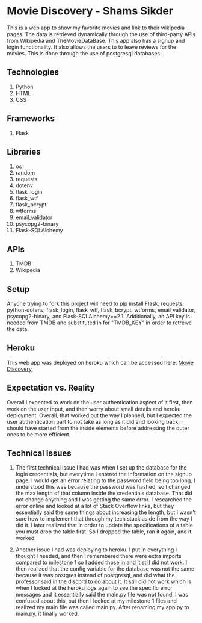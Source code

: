# Movie Discovery - Shams Sikder

This is a web app to show my favorite movies and link to their wikipedia pages. The data is retrieved dynamically through the use of third-party APIs from Wikipedia and TheMovieDataBase. This app also has a signup and login functionality. It also allows the users to to leave reviews for the movies. This is done through the use of postgresql databases.

## Technologies

1. Python
2. HTML
3. CSS

## Frameworks

1. Flask

## Libraries

1. os
2. random
3. requests
4. dotenv
5. flask_login
6. flask_wtf
7. flask_bcrypt
8. wtforms 
9. email_validator
10. psycopg2-binary
11. Flask-SQLAlchemy

## APIs

1. TMDB
2. Wikipedia

## Setup

Anyone trying to fork this project will need to pip install Flask, requests, python-dotenv, flask_login, flask_wtf, flask_bcrypt, wtforms, email_validator, psycopg2-binary, and Flask-SQLAlchemy==2.1. Additionally, an API key is needed from TMDB and substituted in for "TMDB_KEY" in order to retreive the data.

## Heroku

This web app was deployed on heroku which can be accessed here: [Movie Discovery](https://shamsmovie.herokuapp.com/)

## Expectation vs. Reality

Overall I expected to work on the user authentication aspect of it first, then work on the user input, and then worry about small details and heroku deployment. Overall, that worked out the way I planned, but I expected the user authentication part to not take as long as it did and looking back, I should have started from the inside elements before addressing the outer ones to be more efficient. 

## Technical Issues

1. The first technical issue I had was when I set up the database for the login credentials, but everytime I entered the information on the signup page, I would get an error relating to the password field being too long. I understood this was because the password was hashed, so I changed the max length of that column inside the credentials database. That did not change anything and I was getting the same error. I researched the error online and looked at a lot of Stack Overflow links, but they essentially said the same things about increasing the length, but I wasn't sure how to implement that through my tech stack aside from the way I did it. I later realized that in order to update the specifications of a table you must drop the table first. So I dropped the table, ran it again, and it worked.

2. Another issue I had was deploying to heroku. I put in everything I thought I needed, and then I remembered there were extra imports compared to milestone 1 so I added those in and it still did not work. I then realized that the config variable for the database was not the same because it was postgres instead of postgresql, and did what the professor said in the discord to do about it. It still did not work which is when I looked at the heroku logs again to see the specific error messages and it essentially said the main.py file was not found. I was confused about this, but then I looked at my milestone 1 files and realized my main file was called main.py. After renaming my app.py to main.py, it finally worked.